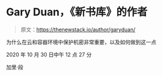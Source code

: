 # Gary Duan，《新书库》的作者

> 原文：<https://thenewstack.io/author/garyduan/>

为什么在云和容器环境中保护机密非常重要，以及如何做到这一点

2020 年 10 月 30 日中午 12 点 27 分

加里·段